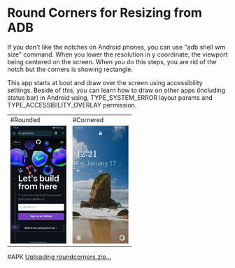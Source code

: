 # Round Corners for Resizing from ADB

If you don't like the notches on Android phones, you can use "adb shell wm size" command. When you lower the resolution in y coordinate, the viewport being centered on the screen. When you do this steps, you are rid of the notch but the corners is showing rectangle.

This app starts at boot and draw over the screen using accessibility settings. Beside of this, you can learn how to draw on other apps (including status bar) in Android using, TYPE_SYSTEM_ERROR layout params and TYPE_ACCESSIBILITY_OVERLAY permission.

<table>
  <tr>
    <td>#Rounded</td>
    <td>#Cornered</td>
  </tr>
  <tr>
    <td><img src="https://github.com/Ozgur-K/RoundCorners/blob/main/rounded.jpg" width="128"/></td>
    <td><img src="https://github.com/Ozgur-K/RoundCorners/blob/main/cornered.jpg" width="128"/></td>
  </tr>
</table>


#APK
[Uploading roundcorners.zip…]()
